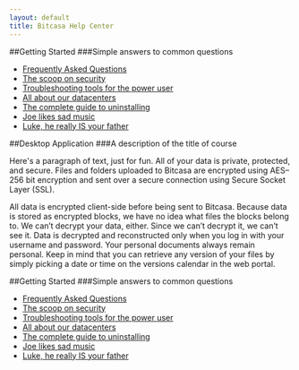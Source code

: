 ```yaml
---
layout: default
title: Bitcasa Help Center
---
```


##Getting Started
###Simple answers to common questions


* [Frequently Asked Questions](#)
* [The scoop on security](#)
* [Troubleshooting tools for the power user](#)
* [All about our datacenters](#)
* [The complete guide to uninstalling](#)
* [Joe likes sad music](#)
* [Luke, he really IS your father](#)

##Desktop Application
###A description of the title of course

Here's a paragraph of text, just for fun. All of your data is private, protected, and secure. Files and folders uploaded to Bitcasa are encrypted using AES–256 bit encryption and sent over a secure connection using Secure Socket Layer (SSL).

All data is encrypted client-side before being sent to Bitcasa. Because data is stored as encrypted blocks, we have no idea what files the blocks belong to. We can’t decrypt your data, either. Since we can’t decrypt it, we can’t see it. Data is decrypted and reconstructed only when you log in with your username and password. Your personal documents always remain personal. Keep in mind that you can retrieve any version of your files by simply picking a date or time on the versions calendar in the web portal.


##Getting Started
###Simple answers to common questions


* [Frequently Asked Questions](#)
* [The scoop on security](#)
* [Troubleshooting tools for the power user](#)
* [All about our datacenters](#)
* [The complete guide to uninstalling](#)
* [Joe likes sad music](#)
* [Luke, he really IS your father](#)



